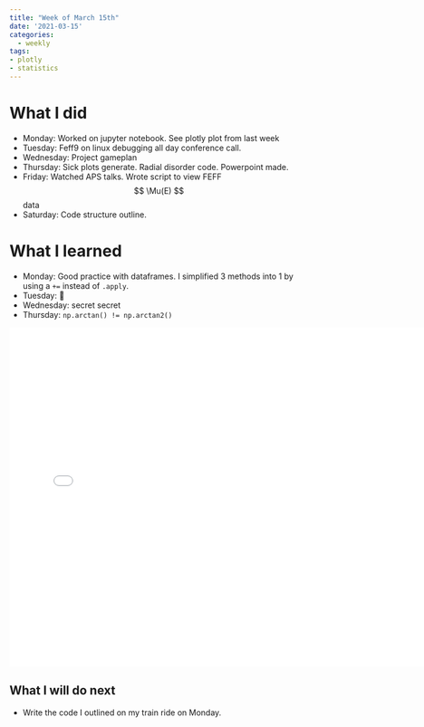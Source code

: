 ```yaml
---
title: "Week of March 15th"
date: '2021-03-15'
categories:
  - weekly
tags:
- plotly
- statistics
---
```


# What I did 
- Monday: Worked on jupyter notebook. See plotly plot from last week
- Tuesday: Feff9 on linux debugging all day conference call.
- Wednesday: Project gameplan
- Thursday: Sick plots generate. Radial disorder code. Powerpoint made.
- Friday: Watched APS talks. Wrote script to view FEFF $$ \Mu(E) $$ data
- Saturday: Code structure outline.

# What I learned
- Monday: Good practice with dataframes. I simplified 3 methods into 1 by using a `+=` instead of `.apply`.
- Tuesday: 🙁
- Wednesday: secret secret 
- Thursday: `np.arctan() != np.arctan2()`

<iframe src="/assets/images/rainbow.html" height="600px" width="150%" style="border:none;"></iframe> 

## What I will do next
- Write the code I outlined on my train ride on Monday.